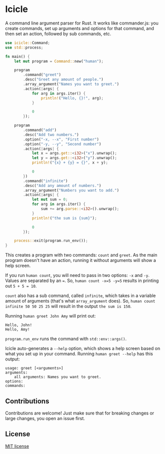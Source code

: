 # Icicle

A command line argument parser for Rust. It works like commander.js: you create commands, set up arguments and options for that command, and then set an action, followed by sub commands, etc.

```rust
use icicle::Command;
use std::process;

fn main() {
    let mut program = Command::new("human");

    program
        .command("greet")
        .desc("Greet any amount of people.")
        .array_argument("Names you want to greet.")
        .action(|args| {
            for arg in args.iter() {
                println!("Hello, {}!", arg);
            }

            0
        });

    program
        .command("add")
        .desc("Add two numbers.")
        .option("-x, --x", "First number")
        .option("-y, --y", "Second number")
        .action(|args| {
            let x = args.get::<i32>("x").unwrap();
            let y = args.get::<i32>("y").unwrap();
            println!("{x} + {y} = {}", x + y);

            0
        })
        .command("infinite")
        .desc("Add any amount of numbers.")
        .array_argument("Numbers you want to add.")
        .action(|args| {
            let mut sum = 0;
            for arg in args.iter() {
                sum += arg.parse::<i32>().unwrap();
            }
            println!("the sum is {sum}");

            0
        });

    process::exit(program.run_env());
}
```

This creates a program with two commands: `count` and `greet`. As the main program doesn't have an action, running it without arguments will show a help screen.

If you run `human count`, you will need to pass in two options: `-x` and `-y`. Values are separated by an `=`. So, `human count -x=5 -y=5` results in printing out `5 + 5 = 10`.

`count` also has a sub command, called `infinite`, which takes in a variable amount of arguments (that's what `array_argument` does). So, `human count infinite 50 50 25 25` will result in the output `the sum is 150`.

Running `human greet John Amy` will print out:

```
Hello, John!
Hello, Amy!
```

`program.run_env` runs the command with `std::env::args()`.

Icicle auto-generates a `--help` option, which shows a help screen based on what you set up in your command. Running `human greet --help` has this output:

```
usage: greet [<arguments>]
arguments:
    all arguments: Names you want to greet.
options:
commands:
```

## Contributions

Contributions are welcome! Just make sure that for breaking changes or large changes, you open an issue first.

## License

[MIT license](LICENSE.txt)
